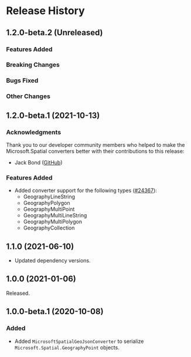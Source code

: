 # Release History

## 1.2.0-beta.2 (Unreleased)

### Features Added

### Breaking Changes

### Bugs Fixed

### Other Changes

## 1.2.0-beta.1 (2021-10-13)

### Acknowledgments

Thank you to our developer community members who helped to make the Microsoft.Spatial converters better with their contributions to this release:

- Jack Bond ([GitHub](https://github.com/jackbond))

### Features Added

- Added converter support for the following types ([#24367](https://github.com/Azure/azure-sdk-for-net/issues/24367)):
  - GeographyLineString
  - GeographyPolygon
  - GeographyMultiPoint
  - GeographyMultiLineString
  - GeographyMultiPolygon
  - GeographyCollection

## 1.1.0 (2021-06-10)

- Updated dependency versions.

## 1.0.0 (2021-01-06)

Released.

## 1.0.0-beta.1 (2020-10-08)

### Added

- Added `MicrosoftSpatialGeoJsonConverter` to serialize `Microsoft.Spatial.GeographyPoint` objects.